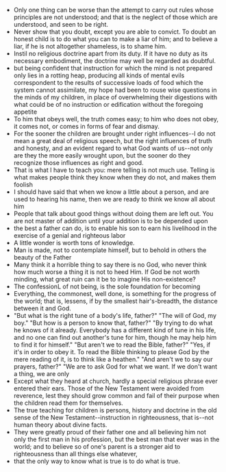 * Only one thing can be worse than the attempt to carry out rules whose principles are not understood; and that is the neglect of those which are understood, and seen to be right.
* Never show that you doubt, except you are able to convict. To doubt
  an honest child is to do what you can to make a liar of him; and to
  believe a liar, if he is not altogether shameless, is to shame him.
* Instil no religious doctrine apart from its duty. If it have no duty
  as its necessary embodiment, the doctrine may well be regarded as
  doubtful.
* but being confident that instruction for which the mind is not
  prepared only lies in a rotting heap, producing all kinds of mental
  evils correspondent to the results of successive loads of food which
  the system cannot assimilate, my hope had been to rouse wise
  questions in the minds of my children, in place of overwhelming
  their digestions with what could be of no instruction or edification
  without the foregoing appetite
* To him that obeys well, the truth comes easy; to him who does not
  obey, it comes not, or comes in forms of fear and dismay.
* For the sooner the children are brought under right influences--I do
  not mean a great deal of religious speech, but the right influences
  of truth and honesty, and an evident regard to what God wants of
  us--not only are they the more easily wrought upon, but the sooner
  do they recognize those influences as right and good.
* That is what I have to teach you: mere telling is not much use.
  Telling is what makes people think they know when they do not, and
  makes them foolish
* I should have said that when we know a little about a person, and
  are used to hearing his name, then we are ready to think we know all
  about him
* People that talk about good things without doing them are left out.
  You are not master of addition until your addition is to be depended
  upon
* the best a father can do, is to enable his son to earn his
  livelihood in the exercise of a genial and righteous labor
* A little wonder is worth tons of knowledge.
* Man is made, not to contemplate himself, but to behold in others the
  beauty of the Father
* Many think it a horrible thing to say there is no God, who never
  think how much worse a thing it is not to heed Him. If God be not
  worth minding, what great ruin can it be to imagine His
  non-existence?
* The confessionL of not being, is the sole foundation for becoming
* Everything, the commonest, well done, is something for the progress
  of the world; that is, lessens, if by the smallest hair's-breadth,
  the distance between it and God.
* "But what is the right tune of a body's life, father?" "The will of God, my boy." "But how is a person to know that, father?" "By trying to do what he knows of it already. Everybody has a different kind of tune in his life, and no one can find out another's tune for him, though he may help him to find it for himself." "But aren't we to read the Bible, father?" "Yes, if it's in order to obey it. To read the Bible thinking to please God by the mere reading of it, is to think like a heathen." "And aren't we to say our prayers, father?" "We are to ask God for what we want. If we don't want a thing, we are only
* Except what they heard at church, hardly a special religious phrase ever entered their ears. Those of the New Testament were avoided from reverence, lest they should grow common and fail of their purpose when the children read them for themselves.
* The true teaching for children is persons, history and doctrine in the old sense of the New Testament--instruction in righteousness, that is--not human theory about divine facts.
* They were greatly proud of their father one and all believing him
  not only the first man in his profession, but the best man that ever
  was in the world; and to believe so of one's parent is a stronger
  aid to righteousness than all things else whatever,
* that the only way to know what is true is to do what is true.
